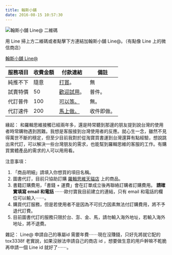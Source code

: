 ```yaml
---
title: 翰斯小舖
date: 2016-08-15 10:57:30
---
```


![翰斯小舖 Line@ 二維碼](https://c4.staticflickr.com/9/8432/28438902243_1aee9c556a_n.jpg)

用 Line 掃上方二維碼或者點擊下方連結加翰斯小舖 Line@。（有點像 Line 上的微信商店）

[翰斯小舖 Line@](http://line.me/ti/p/@tox3338f)


服務項目 | 收費金額 | 付款連結 | 備註
---- | ---- | ---- | ----
純推不下 | 隨意 | [打賞](https://qr.allpay.com.tw/3Xxw8)。 | 無
試賣特價 | 50 | [歡迎試用](https://qr.allpay.com.tw/u6JZq)。 | 普件。
代訂普件 | 100 | [可以等。](https://qr.allpay.com.tw/a6ovR) | 無。
代訂速件 | 200 | [馬上做。](https://qr.allpay.com.tw/buagP) | 收件即做。


緣起：
和羅輯思維接觸已經兩年多，還是時常聽到那邊的朋友提到說台灣的使用者時常購物遇到困難。我想是客服接到台灣使用者的反應。就心生一念，雖然不見得萬世不斷的穩定，但至少目前我對於從淘寶買書運到台灣還算有點經驗，想說跳出來代訂，可以解決一些台灣朋友的需求，也能幫到羅輯思維的客服的工作。有購買實體產品的需求的人可以用用看。


注意事項：
1. 「商品明細」請填入你想買的項目名稱。
2. 圖書代訂，目前只協助訂購 [羅輯思維天貓店](https://luojisiwei.world.tmall.com/?spm=a312a.7700824.0.0.kY0qNF) 上的商品。
3. 書籍訂購費用，「書錢 + 運費」會在訂單成立後再聯絡訂購者訂購費用。 **請確實填寫 email 和電話** ⋯⋯歐付寶我目前建立的連結，只有 email 和電話的欄位可以輸入⋯⋯。
4. 購買代訂服務，但是若使用者不是因為不可抗力因素無法付訂購費用，將不予退代訂費。
5. 目前圖書代訂的服務只限於台、澎、金、馬，請勿輸入海外地址，若輸入海外地址，將不退費。


雜記：
Line@ 申請自己的專屬id 需要年費⋯⋯現在沒賺錢，只好先將就它配的 tox3338f 老實說，如果沒辦法申請自己的商店 id ，想要做生意的用戶幹嘛不乾脆再申請一個 Line id 就好了⋯⋯。
